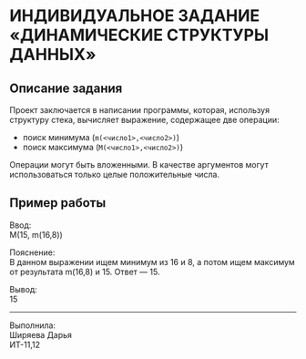 # ИНДИВИДУАЛЬНОЕ ЗАДАНИЕ «ДИНАМИЧЕСКИЕ СТРУКТУРЫ ДАННЫХ»

## Описание задания

Проект заключается в написании программы, которая, используя структуру стека, вычисляет выражение, содержащее две операции:
- поиск минимума (`m(<число1>,<число2>)`)
- поиск максимума (`M(<число1>,<число2>)`)

Операции могут быть вложенными. В качестве аргументов могут использоваться только целые положительные числа.

## Пример работы

Ввод:  
M(15, m(16,8))

Пояснение:  
В данном выражении ищем минимум из 16 и 8, а потом ищем максимум от результата m(16,8) и 15. Ответ — 15.

Вывод:  
15

---

Выполнила:  
Ширяева Дарья  
ИТ-11,12
